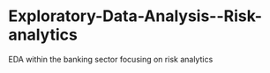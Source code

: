 # Exploratory-Data-Analysis--Risk-analytics
EDA within the banking sector focusing on risk analytics
